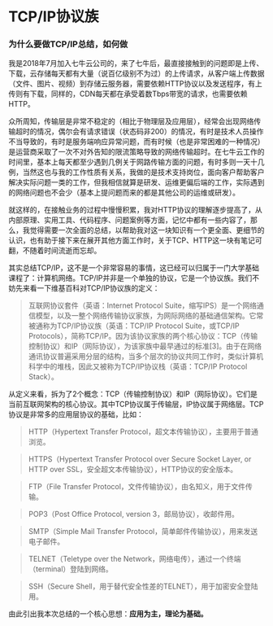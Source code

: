 
# TCP/IP协议族

### 为什么要做TCP/IP总结，如何做

我是2018年7月加入七牛云公司的，来了七牛后，最直接接触到的问题即是上传、下载，云存储每天都有大量（说百亿级别不为过）的上传请求，从客户端上传数据（文件、图片、视频）到存储云服务器，需要依赖HTTP协议以及发送程序，有上传则有下载，同样的，CDN每天都在承受着数Tbps带宽的请求，也需要依赖HTTP。

众所周知，传输层是非常不稳定的（相比于物理层及应用层），经常会出现网络传输超时的情况，偶尔会有请求错误（状态码非200）的情况，有时是技术人员操作不当导致的，有时是服务端响应异常问题，而有时候（也是非常困难的一种情况）是运营商采取了一次不对外告知的限流策略导致的网络传输超时。在七牛云工作的时间里，基本上每天都至少遇到几例关于网路传输方面的问题，有时多则一天十几例，当然这也与我的工作性质有关系，我做的是技术支持岗位，面向客户帮助客户解决实际问题一类的工作，但我相信就算是研发、运维更偏后端的工作，实际遇到的网络问题也不会少（基本上提问题而来的都是其他公司的运维或研发）。

就这样的，在接触业务的过程中慢慢积累，我对HTTP协议的理解逐步提高了，从内部原理、实用工具、代码程序、问题案例等方面，记忆中都有一些内容了，那么，我觉得需要一次全面的总结，以帮助我对这一块知识有一个更全面、更细节的认识，也有助于接下来在展开其他方面工作时，关于TCP、HTTP这一块有笔记可翻，不随着时间流逝而忘却。

其实总结TCP/IP，这不是一个非常容易的事情，这已经可以归属于一门大学基础课程了：计算机网络。TCP/IP并非是一个单独的协议，它是一个协议族。我们不妨先来看一下维基百科对TCP/IP协议族的定义：

> 互联网协议套件（英语：Internet Protocol Suite，缩写IPS）是一个网络通信模型，以及一整个网络传输协议家族，为网际网络的基础通信架构。它常被通称为TCP/IP协议族（英语：TCP/IP Protocol Suite，或TCP/IP Protocols），简称TCP/IP。因为该协议家族的两个核心协议：TCP（传输控制协议）和IP（网际协议），为该家族中最早通过的标准[3]。由于在网络通讯协议普遍采用分层的结构，当多个层次的协议共同工作时，类似计算机科学中的堆栈，因此又被称为TCP/IP协议栈（英语：TCP/IP Protocol Stack）。

从定义来看，拆为了2个概念：TCP（传输控制协议）和IP（网际协议）。它们是当前互联网架构的核心协议。其中TCP协议属于传输层，IP协议属于网络层。TCP协议是非常多的应用层协议的基础，比如：

> HTTP（Hypertext Transfer Protocol，超文本传输协议），主要用于普通浏览。

> HTTPS（Hypertext Transfer Protocol over Secure Socket Layer, or HTTP over SSL，安全超文本传输协议），HTTP协议的安全版本。

> FTP（File Transfer Protocol，文件传输协议），由名知义，用于文件传输。

> POP3（Post Office Protocol, version 3，邮局协议），收邮件用。

> SMTP（Simple Mail Transfer Protocol，简单邮件传输协议），用来发送电子邮件。

> TELNET（Teletype over the Network，网络电传），通过一个终端（terminal）登陆到网络。

> SSH（Secure Shell，用于替代安全性差的TELNET），用于加密安全登陆用。

由此引出我本次总结的一个核心思想：**应用为主，理论为基础。**

